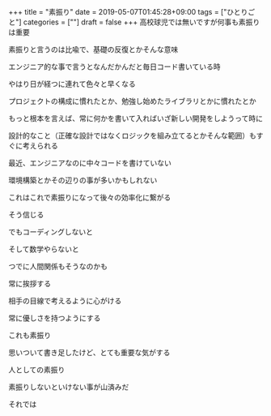 +++
title = "素振り"
date = 2019-05-07T01:45:28+09:00
tags = ["ひとりごと"]
categories = [""]
draft = false
+++
高校球児では無いですが何事も素振りは重要

素振りと言うのは比喩で、基礎の反復とかそんな意味

エンジニア的な事で言うとなんだかんだと毎日コード書いている時

やはり日が経つに連れて色々と早くなる

プロジェクトの構成に慣れたとか、勉強し始めたライブラリとかに慣れたとか

もっと根本を言えば、常に何かを書いて入ればいざ新しい開発をしようって時に

設計的なこと（正確な設計ではなくロジックを組み立てるとかそんな範囲）もすぐに考えられる

最近、エンジニアなのに中々コードを書けていない

環境構築とかその辺りの事が多いかもしれない

これはこれで素振りになって後々の効率化に繋がる

そう信じる

でもコーディングしないと

そして数学やらないと

つでに人間関係もそうなのかも

常に挨拶する

相手の目線で考えるように心がける

常に優しさを持つようにする

これも素振り

思いついて書き足したけど、とても重要な気がする

人としての素振り

素振りしないといけない事が山済みだ

それでは
